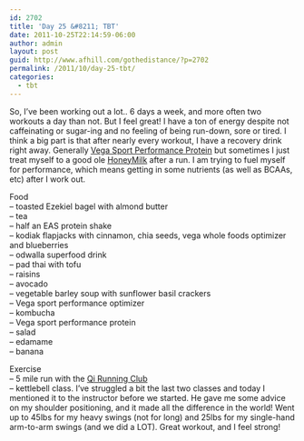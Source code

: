 ```yaml
---
id: 2702
title: 'Day 25 &#8211; TBT'
date: 2011-10-25T22:14:59-06:00
author: admin
layout: post
guid: http://www.afhill.com/gothedistance/?p=2702
permalink: /2011/10/day-25-tbt/
categories:
  - tbt
---
```

So, I&#8217;ve been working out a lot.. 6 days a week, and more often two workouts a day than not. But I feel great! I have a ton of energy despite not caffeinating or sugar-ing and no feeling of being run-down, sore or tired. I think a big part is that after nearly every workout, I have a recovery drink right away. Generally [Vega Sport Performance Protein](http://www.vegasport.com/products/recover/performance-protein) but sometimes I just treat myself to a good ole [HoneyMilk](http://www.honeymilk.com) after a run. I am trying to fuel myself for performance, which means getting in some nutrients (as well as BCAAs, etc) after I work out. 

Food  
&#8211; toasted Ezekiel bagel with almond butter  
&#8211; tea  
&#8211; half an EAS protein shake  
&#8211; kodiak flapjacks with cinnamon, chia seeds, vega whole foods optimizer and blueberries  
&#8211; odwalla superfood drink  
&#8211; pad thai with tofu  
&#8211; raisins  
&#8211; avocado  
&#8211; vegetable barley soup with sunflower basil crackers  
&#8211; Vega sport performance optimizer  
&#8211; kombucha  
&#8211; Vega sport performance protein  
&#8211; salad  
&#8211; edamame  
&#8211; banana

Exercise  
&#8211; 5 mile run with the [Qi Running Club](http://www.facebook.com/cityparkrunningclub)  
&#8211; kettlebell class. I&#8217;ve struggled a bit the last two classes and today I mentioned it to the instructor before we started. He gave me some advice on my shoulder positioning, and it made all the difference in the world! Went up to 45lbs for my heavy swings (not for long) and 25lbs for my single-hand arm-to-arm swings (and we did a LOT). Great workout, and I feel strong!